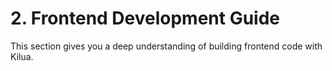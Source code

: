 # 2. Frontend Development Guide

This section gives you a deep understanding of building frontend code with Kilua.
